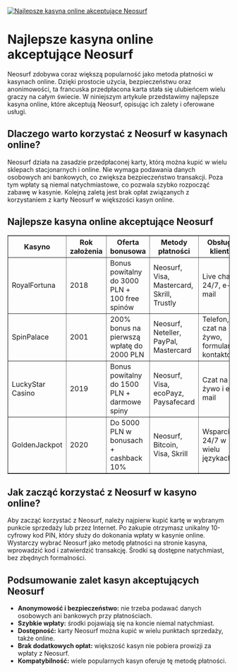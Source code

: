 [![Najlepsze kasyna online akceptujące Neosurf](https://123-caf.pages.dev/gitsignup.png)](https://vrmoo.ru/Bt82HjjY)

<h1>Najlepsze kasyna online akceptujące Neosurf</h1> <p>Neosurf zdobywa coraz większą popularność jako metoda płatności w kasynach online. Dzięki prostocie użycia, bezpieczeństwu oraz anonimowości, ta francuska przedpłacona karta stała się ulubieńcem wielu graczy na całym świecie. W niniejszym artykule przedstawimy najlepsze kasyna online, które akceptują Neosurf, opisując ich zalety i oferowane usługi.</p>  <h2>Dlaczego warto korzystać z Neosurf w kasynach online?</h2> <p>Neosurf działa na zasadzie przedpłaconej karty, którą można kupić w wielu sklepach stacjonarnych i online. Nie wymaga podawania danych osobowych ani bankowych, co zwiększa bezpieczeństwo transakcji. Poza tym wpłaty są niemal natychmiastowe, co pozwala szybko rozpocząć zabawę w kasynie. Kolejną zaletą jest brak opłat związanych z korzystaniem z karty Neosurf w większości kasyn online.</p>  <h2>Najlepsze kasyna online akceptujące Neosurf</h2> <table border="1" cellpadding="8" cellspacing="0" style="border-collapse: collapse; width: 100%;">   <thead>     <tr>       <th>Kasyno</th>       <th>Rok założenia</th>       <th>Oferta bonusowa</th>       <th>Metody płatności</th>       <th>Obsługa klienta</th>     </tr>   </thead>   <tbody>     <tr>       <td>RoyalFortuna</td>       <td>2018</td>       <td>Bonus powitalny do 3000 PLN + 100 free spinów</td>       <td>Neosurf, Visa, Mastercard, Skrill, Trustly</td>       <td>Live chat 24/7, e-mail</td>     </tr>     <tr>       <td>SpinPalace</td>       <td>2001</td>       <td>200% bonus na pierwszą wpłatę do 2000 PLN</td>       <td>Neosurf, Neteller, PayPal, Mastercard</td>       <td>Telefon, czat na żywo, formularz kontaktowy</td>     </tr>     <tr>       <td>LuckyStar Casino</td>       <td>2019</td>       <td>Bonus powitalny do 1500 PLN + darmowe spiny</td>       <td>Neosurf, Visa, ecoPayz, Paysafecard</td>       <td>Czat na żywo i e-mail</td>     </tr>     <tr>       <td>GoldenJackpot</td>       <td>2020</td>       <td>Do 5000 PLN w bonusach + cashback 10%</td>       <td>Neosurf, Bitcoin, Visa, Skrill</td>       <td>Wsparcie 24/7 w wielu językach</td>     </tr>   </tbody> </table>  <h2>Jak zacząć korzystać z Neosurf w kasyno online?</h2> <p>Aby zacząć korzystać z Neosurf, należy najpierw kupić kartę w wybranym punkcie sprzedaży lub przez Internet. Po zakupie otrzymasz unikalny 10-cyfrowy kod PIN, który służy do dokonania wpłaty w kasynie online. Wystarczy wybrać Neosurf jako metodę płatności na stronie kasyna, wprowadzić kod i zatwierdzić transakcję. Środki są dostępne natychmiast, bez zbędnych formalności.</p>  <h2>Podsumowanie zalet kasyn akceptujących Neosurf</h2> <ul>   <li><strong>Anonymowość i bezpieczeństwo:</strong> nie trzeba podawać danych osobowych ani bankowych przy płatnościach.</li>   <li><strong>Szybkie wpłaty:</strong> środki pojawiają się na koncie niemal natychmiast.</li>   <li><strong>Dostępność:</strong> karty Neosurf można kupić w wielu punktach sprzedaży, także online.</li>   <li><strong>Brak dodatkowych opłat:</strong> większość kasyn nie pobiera prowizji za wpłaty z Neosurf.</li>   <li><strong>Kompatybilność:</strong> wiele popularnych kasyn oferuje tę metodę płatności.</li> </ul>
